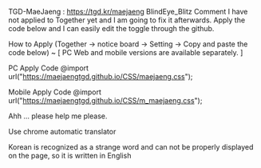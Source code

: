 TGD-MaeJaeng : https://tgd.kr/maejaeng
BlindEye_Blitz Comment
I have not applied to Together yet and I am going to fix it afterwards. Apply the code below and I can easily edit the toggle through the github.

How to Apply
(Together -> notice board -> Setting -> Copy and paste the code below) ~ [ PC Web and mobile versions are available separately. ]

PC Apply Code
@import url("https://maejaengtgd.github.io/CSS/maejaeng.css");

Mobile Apply Code
@import url("https://maejaengtgd.github.io/CSS/m_maejaeng.css");

Ahh ... please help me please.

Use chrome automatic translator

Korean is recognized as a strange word and can not be properly displayed on the page, so it is written in English

